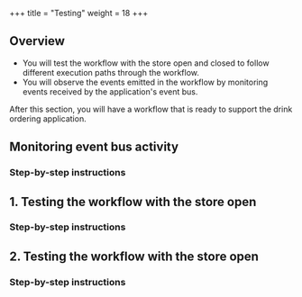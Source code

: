 +++
title = "Testing"
weight = 18
+++

## Overview

* You will test the workflow with the store open and closed to follow different execution paths through the workflow.
* You will observe the events emitted in the workflow by monitoring events received by the application's event bus.

After this section, you will have a workflow that is ready to support the drink ordering application.

## Monitoring event bus activity

### Step-by-step instructions ##


## 1. Testing the workflow with the store open

### Step-by-step instructions ##



## 2. Testing the workflow with the store open



### Step-by-step instructions ##
